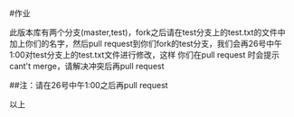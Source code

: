 #作业

此版本库有两个分支(master,test)，fork之后请在test分支上的test.txt的文件中
加上你们的名字，然后pull request到你们fork的test分支，我们会再26号中午1:00对test分支上的test.txt文件进行修改，这样
你们在pull request 时会提示cant't merge，请解决冲突后再pull request

##注：请在26号中午1:00之后再pull request

以上
